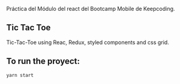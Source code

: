 Práctica del Módulo del react del Bootcamp Mobile de Keepcoding.


## Tic Tac Toe

  Tic-Tac-Toe using Reac, Redux, styled components and css grid.

## To run the proyect:

```
yarn start
```

